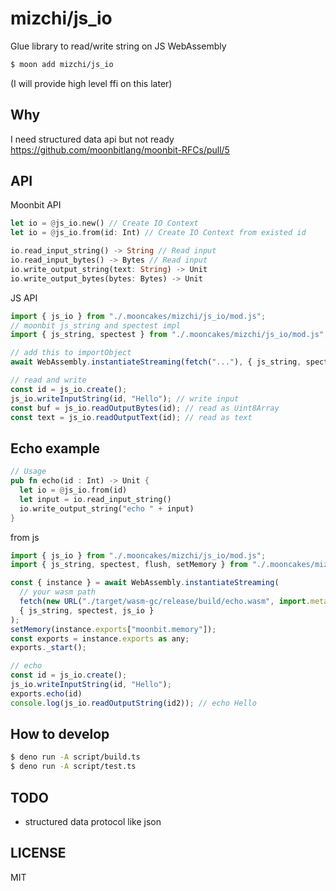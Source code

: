 # mizchi/js_io

Glue library to read/write string on JS WebAssembly

```bash
$ moon add mizchi/js_io
```

(I will provide high level ffi on this later)

## Why

I need structured data api but not ready https://github.com/moonbitlang/moonbit-RFCs/pull/5

## API

Moonbit API

```rust
let io = @js_io.new() // Create IO Context
let io = @js_io.from(id: Int) // Create IO Context from existed id

io.read_input_string() -> String // Read input
io.read_input_bytes() -> Bytes // Read input
io.write_output_string(text: String) -> Unit
io.write_output_bytes(bytes: Bytes) -> Unit
```

JS API

```js
import { js_io } from "./.mooncakes/mizchi/js_io/mod.js";
// moonbit js_string and spectest impl
import { js_string, spectest } from "./.mooncakes/mizchi/js_io/mod.js";

// add this to importObject
await WebAssembly.instantiateStreaming(fetch("..."), { js_string, spectest, js_io });

// read and write
const id = js_io.create();
js_io.writeInputString(id, "Hello"); // write input
const buf = js_io.readOutputBytes(id); // read as Uint8Array
const text = js_io.readOutputText(id); // read as text
```

## Echo example

```rust
// Usage
pub fn echo(id : Int) -> Unit {
  let io = @js_io.from(id)
  let input = io.read_input_string()
  io.write_output_string("echo " + input)
}
```

from js

```js
import { js_io } from "./.mooncakes/mizchi/js_io/mod.js";
import { js_string, spectest, flush, setMemory } from "./.mooncakes/mizchi/js_io/js_io.js"

const { instance } = await WebAssembly.instantiateStreaming(
  // your wasm path
  fetch(new URL("./target/wasm-gc/release/build/echo.wasm", import.meta.url)),
  { js_string, spectest, js_io }
);
setMemory(instance.exports["moonbit.memory"]);
const exports = instance.exports as any;
exports._start();

// echo
const id = js_io.create();
js_io.writeInputString(id, "Hello");
exports.echo(id)
console.log(js_io.readOutputString(id2)); // echo Hello
```

## How to develop

```bash
$ deno run -A script/build.ts
$ deno run -A script/test.ts
```

## TODO

- structured data protocol like json

## LICENSE

MIT